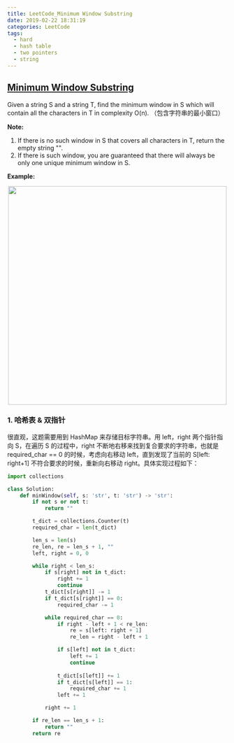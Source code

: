 ```yaml
---
title: LeetCode_Minimum Window Substring
date: 2019-02-22 18:31:19
categories: LeetCode
tags: 
  - hard
  - hash table
  - two pointers
  - string
---
```


## [Minimum Window Substring](https://leetcode.com/problems/minimum-window-substring/)

Given a string S and a string T, find the minimum window in S which will contain all the characters in T in complexity O(n).
（包含字符串的最小窗口）

<!--more-->

**Note:** 
1. If there is no such window in S that covers all characters in T, return the empty string "".
2. If there is such window, you are guaranteed that there will always be only one unique minimum window in S.

**Example:** 

<div align=center>
	<img src="/images/leetcode_76.png" width = "500" align=center/>
</div>

### 1. 哈希表 & 双指针

很直观，这题需要用到 HashMap 来存储目标字符串。用 left，right 两个指针指向 S，在遍历 S 的过程中，right 不断地右移来找到复合要求的字符串，也就是 required_char == 0 的时候，考虑向右移动 left，直到发现了当前的 S[left: right+1] 不符合要求的时候，重新向右移动 right。具体实现过程如下：

```python
import collections

class Solution:
    def minWindow(self, s: 'str', t: 'str') -> 'str':
        if not s or not t:
            return ""

        t_dict = collections.Counter(t)
        required_char = len(t_dict)

        len_s = len(s)
        re_len, re = len_s + 1, ""
        left, right = 0, 0

        while right < len_s:
            if s[right] not in t_dict:
                right += 1
                continue
            t_dict[s[right]] -= 1
            if t_dict[s[right]] == 0:
                required_char -= 1

            while required_char == 0:
                if right - left + 1 < re_len:
                    re = s[left: right + 1]
                    re_len = right - left + 1 

                if s[left] not in t_dict:
                    left += 1
                    continue
                
                t_dict[s[left]] += 1
                if t_dict[s[left]] == 1:
                    required_char += 1
                left += 1

            right += 1

        if re_len == len_s + 1:
            return ""
        return re
```